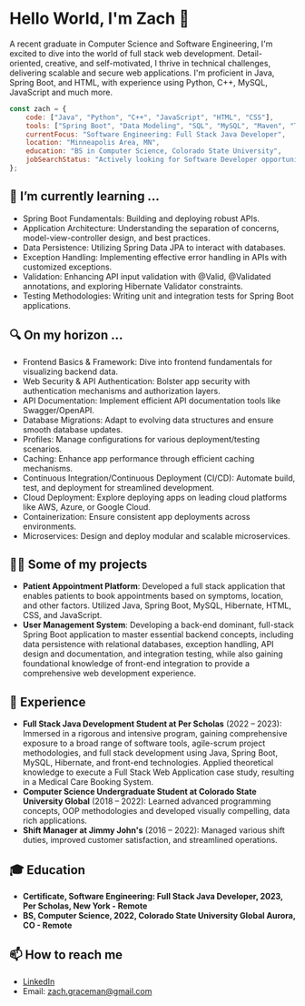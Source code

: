 # Hello World, I'm Zach 👋

A recent graduate in Computer Science and Software Engineering, I'm excited to dive into the world of full stack web development. Detail-oriented, creative, and self-motivated, I thrive in technical challenges, delivering scalable and secure web applications. I'm proficient in Java, Spring Boot, and HTML, with experience using Python, C++, MySQL, JavaScript and much more.

```javascript
const zach = {
    code: ["Java", "Python", "C++", "JavaScript", "HTML", "CSS"],
    tools: ["Spring Boot", "Data Modeling", "SQL", "MySQL", "Maven", "Thymeleaf", "Lombok", "Hibernate", "JUnit", "Git"],
    currentFocus: "Software Engineering: Full Stack Java Developer",
    location: "Minneapolis Area, MN",
    education: "BS in Computer Science, Colorado State University",
    jobSearchStatus: "Actively looking for Software Developer opportunities",
};
```

## 🌱 I’m currently learning ...

- Spring Boot Fundamentals: Building and deploying robust APIs.
- Application Architecture: Understanding the separation of concerns, model-view-controller design, and best practices.
- Data Persistence: Utilizing Spring Data JPA to interact with databases.
- Exception Handling: Implementing effective error handling in APIs with customized exceptions.
- Validation: Enhancing API input validation with @Valid, @Validated annotations, and exploring Hibernate Validator constraints.
- Testing Methodologies: Writing unit and integration tests for Spring Boot applications.

## 🔍 On my horizon ...

- Frontend Basics & Framework: Dive into frontend fundamentals for visualizing backend data.
- Web Security & API Authentication: Bolster app security with authentication mechanisms and authorization layers.
- API Documentation: Implement efficient API documentation tools like Swagger/OpenAPI.
- Database Migrations: Adapt to evolving data structures and ensure smooth database updates.
- Profiles: Manage configurations for various deployment/testing scenarios.
- Caching: Enhance app performance through efficient caching mechanisms.
- Continuous Integration/Continuous Deployment (CI/CD): Automate build, test, and deployment for streamlined development.
- Cloud Deployment: Explore deploying apps on leading cloud platforms like AWS, Azure, or Google Cloud.
- Containerization: Ensure consistent app deployments across environments.
- Microservices: Design and deploy modular and scalable microservices.

## 👨‍💻 Some of my projects

- **Patient Appointment Platform**: Developed a full stack application that enables patients to book appointments based on symptoms, location, and other factors. Utilized Java, Spring Boot, MySQL, Hibernate, HTML, CSS, and JavaScript.
- **User Management System**: Developing a back-end dominant, full-stack Spring Boot application to master essential backend concepts, including data persistence with relational databases, exception handling, API design and documentation, and integration testing, while also gaining foundational knowledge of front-end integration to provide a comprehensive web development experience.

## 💼 Experience

- **Full Stack Java Development Student at Per Scholas** (2022 – 2023): Immersed in a rigorous and intensive program, gaining comprehensive exposure to a broad range of software tools, agile-scrum project methodologies, and full stack development using Java, Spring Boot, MySQL, Hibernate, and front-end technologies. Applied theoretical knowledge to execute a Full Stack Web Application case study, resulting in a Medical Care Booking System.
- **Computer Science Undergraduate Student at Colorado State University Global** (2018 – 2022): Learned advanced programming concepts, OOP methodologies and developed visually compelling, data rich applications.
- **Shift Manager at Jimmy John's** (2016 – 2022): Managed various shift duties, improved customer satisfaction, and streamlined operations.

## 🎓 Education

- **Certificate, Software Engineering: Full Stack Java Developer, 2023, Per Scholas, New York - Remote**
- **BS, Computer Science, 2022, Colorado State University Global Aurora, CO - Remote**

## 📫 How to reach me

- [LinkedIn](https://www.linkedin.com/in/zachary-graceman/)
- Email: [zach.graceman@gmail.com](mailto:zach.graceman@gmail.com)
